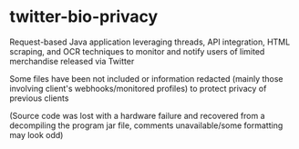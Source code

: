 # twitter-bio-privacy
Request-based Java application leveraging threads, API integration, HTML scraping, and OCR techniques to monitor and notify users of limited merchandise released via Twitter

Some files have been not included or information redacted (mainly those involving client's webhooks/monitored profiles) to protect privacy of previous clients

(Source code was lost with a hardware failure and recovered from a decompiling the program jar file, comments unavailable/some formatting may look odd)

